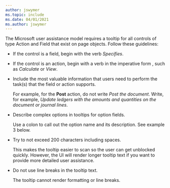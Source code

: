 ```yaml
---
author: jswymer
ms.topic: include
ms.date: 04/01/2021
ms.author: jswymer
---
```

The Microsoft user assistance model requires a tooltip for all controls of type Action and Field that exist on page objects. Follow these guidelines:

- If the control is a field, begin with the verb *Specifies*.
- If the control is an action, begin with a verb in the imperative form , such as *Calculate* or *View*.
- Include the most valuable information that users need to perform the task(s) that the field or action supports.

    For example, for the **Post** action, do not write *Post the document*. Write, for example, *Update ledgers with the amounts and quantities on the document or journal lines*.  
- Describe complex options in tooltips for option fields.

    Use a colon to call out the option name and its description. See example 3 below.
- Try to not exceed 200 characters including spaces.

    This makes the tooltip easier to scan so the user can get unblocked quickly. However, the UI will render longer tooltip text if you want to provide more detailed user assistance.  
- Do not use line breaks in the tooltip text.

    The tooltip cannot render formatting or line breaks.
